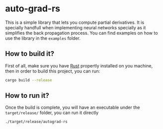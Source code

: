 # auto-grad-rs

This is a simple library that lets you compute partial derivatives. It is specially handfull when implementing neural networks specially as it simplifies the back propagation process.
You can find examples on how to use the library in the `examples` folder.

## How to build it?

First of all, make sure you have [Rust](https://www.rust-lang.org/tools/install) propertly installed on you machine, then in order to build this project, you can run:

```bash
cargo build --release
```

## How to run it?

Once the build is complete, you will have an executable under the `target/release/` folder, you can run it directly

```bash
./target/release/autograd-rs
```
